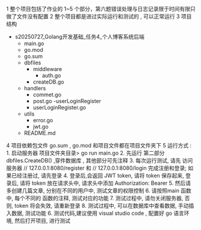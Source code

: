 1 整个项目包括了作业的 1~5 个部分，第六题错误处理与日志记录限于时间有限只做了文件没有配置
2 整个项目都是进过实际运行和测试的 , 可以正常运行
3 项目结构
  - s20250727_Golang开发基础_任务4_个人博客系统后端
    - main.go
    - go.mod
    - go.sum
    - dbfiles
        - middleware
           - auth.go
        - createDB.go
    - handlers
        - commet.go
        - post.go
    -userLoginRegister
        - userLoginRegister.go
    - utils
        - error.go
        - jwt.go
    - README.md

  4 项目依赖包文件 go.sum , go.mod 和项目文件都在项目文件夹下
  5 运行方式 :
    1. 启动服务器 项目文件夹目录> go run main.go
    2. 先运行  第二部分  dbfiles.CreateDB() ,穿件数据库 , 其他部分可先注释
    3. 每次运行测试, 请先 访问服务器 // 127.0.0.1:8080/register 和 // 127.0.0.1:8080/login 完成注册和登录; 如果已经注册过, 请先登录
    4. 登录后,会返回 JWT token, 请将 token 保存起来, 登录后, 请将 token 放在请求头中, 请求头中添加 Authorization: Bearer <token>
    5. 然后请多创建几篇文章, 分别在不同的用户中, 测试文章的权限控制 
    6. 请按照main 函数中, 每个不同的 函数的注释, 测试对应的功能
    7. 测试过程中, 请勿关闭服务器, 否则, token 将会失效, 请重新登录
    8. 测试过程中, 可以在数据库中查看数据, 手动插入数据, 测试功能
 6. 测试代码,建议使用 visual studio code , 配置好 go 语言环境, 然后打开项目, 进行测试